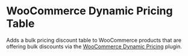 # WooCommerce Dynamic Pricing Table
Adds a bulk pricing discount table to WooCommerce products that are offering bulk discounts via the [WooCommerce Dynamic Pricing](https://www.woothemes.com/products/dynamic-pricing/) plugin.
